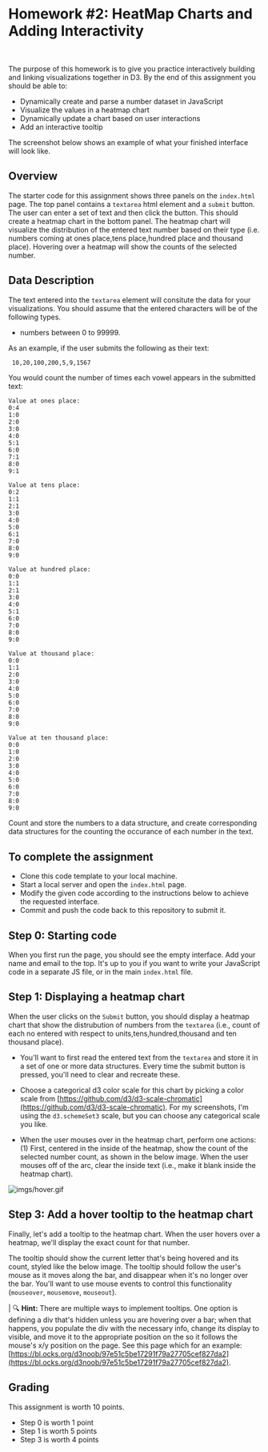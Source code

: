 # Homework #2: HeatMap Charts and Adding Interactivity

<br>
<p>The purpose of this homework is to give you practice interactively building and linking visualizations together in D3. By the end of this assignment you should be able to:</p>

<ul>
<li>Dynamically create and parse a number dataset in JavaScript</li>
<li>Visualize the values in a heatmap chart</li>
<li>Dynamically update a chart based on user interactions</li>
<li>Add an interactive tooltip</li>
</ul>

The screenshot below shows an example of what your finished interface will look like.
<img href a="images/"></a>

## Overview

The starter code for this assignment shows three panels on the `index.html` page. The top panel contains a `textarea` html element and a `submit` button. The user can enter a set of text and then click the button. This should create a heatmap chart in the bottom panel. The heatmap chart will visualize the distribution of the entered text number based on their type (i.e. numbers coming at ones place,tens place,hundred place and thousand place). Hovering over a heatmap will show the counts of the selected number.

## Data Description

The text entered into the `textarea` element will consitute the data for your visualizations. You should assume that the entered characters will be of the following types. 
- numbers between 0 to 99999.



As an example, if the user submits the following as their text:

```html
 10,20,100,200,5,9,1567
```

You would count the number of times each vowel appears in the submitted text:

```
Value at ones place:
0:4
1:0
2:0
3:0
4:0
5:1
6:0
7:1
8:0
9:1

Value at tens place:
0:2
1:1
2:1
3:0
4:0
5:0
6:1
7:0
8:0
9:0

Value at hundred place:
0:0
1:1
2:1
3:0
4:0
5:1
6:0
7:0
8:0
9:0

Value at thousand place:
0:0
1:1
2:0
3:0
4:0
5:0
6:0
7:0
8:0
9:0

Value at ten thousand place:
0:0
1:0
2:0
3:0
4:0
5:0
6:0
7:0
8:0
9:0
 ```
Count and store the numbers to a data structure, and create corresponding data structures for the counting the occurance of each number in the text. 

## To complete the assignment

- Clone this code template to your local machine.
- Start a local server and open the `index.html` page.
- Modify the given code according to the instructions below to achieve the requested interface.
- Commit and push the code back to this repository to submit it.


## Step 0: Starting code

When you first run the page, you should see the empty interface. Add your name and email to the top. It's up to you if you want to write your JavaScript code in a separate JS file, or in the main `index.html` file.

## Step 1: Displaying a heatmap chart

When the user clicks on the `Submit` button, you should display a heatmap chart  that show the distrubution of numbers  from the `textarea` (i.e., count of each no entered with respect to units,tens,hundred,thousand and ten thousand place).

- You'll want to first read the entered text from the `textarea` and store it in a set of one or more data structures. Every time the submit button is pressed, you'll need to clear and recreate these.

- Choose a categorical d3 color scale for this chart by picking a color scale from [https://github.com/d3/d3-scale-chromatic](https://github.com/d3/d3-scale-chromatic). For my screenshots, I'm using the `d3.schemeSet3` scale, but you can choose any categorical scale you like.
- When the user mouses over in the heatmap chart, perform one actions: (1) First, centered in the inside of the heatmap, show the count of the selected number count, as shown in the below image.  When the user mouses off of the arc, clear the inside text (i.e., make it blank inside the heatmap chart).

![imgs/hover.gif](imgs/hover.gif)

## Step 3: Add a hover tooltip to the heatmap chart

Finally, let's add a tooltip to the heatmap chart. When the user hovers over a heatmap, we'll display the exact count for that number.

The tooltip should show the current letter that's being hovered and its count, styled like the below image. The tooltip should follow the user's mouse as it moves along the bar, and disappear when it's no longer over the bar. You'll want to use mouse events to control this functionality (`mouseover`, `mousemove`, `mouseout`). 

| 🔍 **Hint:** There are multiple ways to implement tooltips. One option is defining a div that's hidden unless you are hovering over a bar; when that happens, you populate the div with the necessary info, change its display to visible, and move it to the appropriate position on the so it follows the mouse's x/y position on the page. See  this page which for an example: [https://bl.ocks.org/d3noob/97e51c5be17291f79a27705cef827da2](https://bl.ocks.org/d3noob/97e51c5be17291f79a27705cef827da2).


## Grading

This assignment is worth 10 points.

- Step 0 is worth 1 point
- Step 1 is worth 5 points
- Step 3 is worth 4 points